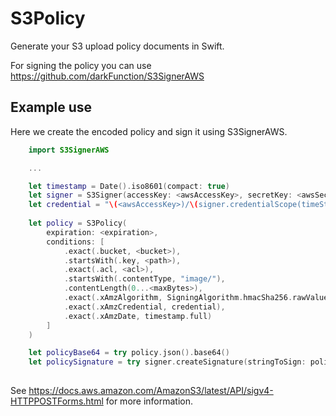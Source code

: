 # S3Policy

Generate your S3 upload policy documents in Swift.

For signing the policy you can use https://github.com/darkFunction/S3SignerAWS

## Example use

Here we create the encoded policy and sign it using S3SignerAWS.

```swift
	import S3SignerAWS

	...

    let timestamp = Date().iso8601(compact: true)
    let signer = S3Signer(accessKey: <awsAccessKey>, secretKey: <awsSecretKey>, region: <region>)
    let credential = "\(<awsAccessKey>)/\(signer.credentialScope(timeStampShort: timestamp.short))"
        
    let policy = S3Policy(
        expiration: <expiration>,
        conditions: [
            .exact(.bucket, <bucket>),
            .startsWith(.key, <path>),
            .exact(.acl, <acl>),
            .startsWith(.contentType, "image/"),
            .contentLength(0...<maxBytes>),
            .exact(.xAmzAlgorithm, SigningAlgorithm.hmacSha256.rawValue),
            .exact(.xAmzCredential, credential),
            .exact(.xAmzDate, timestamp.full)
        ]
    )

    let policyBase64 = try policy.json().base64()
    let policySignature = try signer.createSignature(stringToSign: policyBase64, timeStampShort: timestamp.short)
   
```

See https://docs.aws.amazon.com/AmazonS3/latest/API/sigv4-HTTPPOSTForms.html for more information.


